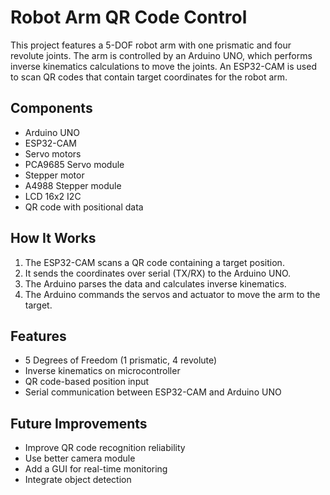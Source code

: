 # Robot Arm QR Code Control

This project features a 5-DOF robot arm with one prismatic and four revolute joints. The arm is controlled by an Arduino UNO, which performs inverse kinematics calculations to move the joints. An ESP32-CAM is used to scan QR codes that contain target coordinates for the robot arm.

## Components

- Arduino UNO
- ESP32-CAM
- Servo motors
- PCA9685 Servo module
- Stepper motor
- A4988 Stepper module
- LCD 16x2 I2C
- QR code with positional data

## How It Works

1. The ESP32-CAM scans a QR code containing a target position.
2. It sends the coordinates over serial (TX/RX) to the Arduino UNO.
3. The Arduino parses the data and calculates inverse kinematics.
4. The Arduino commands the servos and actuator to move the arm to the target.

## Features

- 5 Degrees of Freedom (1 prismatic, 4 revolute)
- Inverse kinematics on microcontroller
- QR code-based position input
- Serial communication between ESP32-CAM and Arduino UNO

## Future Improvements

- Improve QR code recognition reliability
- Use better camera module
- Add a GUI for real-time monitoring
- Integrate object detection
